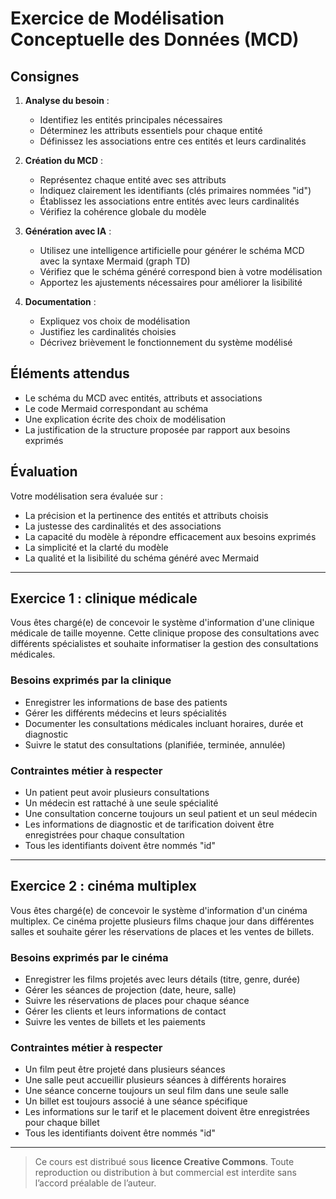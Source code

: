 # Exercice de Modélisation Conceptuelle des Données (MCD)

## Consignes
1. **Analyse du besoin** :  
   - Identifiez les entités principales nécessaires
   - Déterminez les attributs essentiels pour chaque entité
   - Définissez les associations entre ces entités et leurs cardinalités

2. **Création du MCD** :  
   - Représentez chaque entité avec ses attributs
   - Indiquez clairement les identifiants (clés primaires nommées "id")
   - Établissez les associations entre entités avec leurs cardinalités
   - Vérifiez la cohérence globale du modèle

3. **Génération avec IA** :
   - Utilisez une intelligence artificielle pour générer le schéma MCD avec la syntaxe Mermaid (graph TD)
   - Vérifiez que le schéma généré correspond bien à votre modélisation
   - Apportez les ajustements nécessaires pour améliorer la lisibilité

4. **Documentation** :  
   - Expliquez vos choix de modélisation
   - Justifiez les cardinalités choisies
   - Décrivez brièvement le fonctionnement du système modélisé


## Éléments attendus
- Le schéma du MCD avec entités, attributs et associations
- Le code Mermaid correspondant au schéma
- Une explication écrite des choix de modélisation
- La justification de la structure proposée par rapport aux besoins exprimés


## Évaluation
Votre modélisation sera évaluée sur :
- La précision et la pertinence des entités et attributs choisis
- La justesse des cardinalités et des associations
- La capacité du modèle à répondre efficacement aux besoins exprimés
- La simplicité et la clarté du modèle
- La qualité et la lisibilité du schéma généré avec Mermaid

--- 

## Exercice 1 : clinique médicale
Vous êtes chargé(e) de concevoir le système d'information d'une clinique médicale de taille moyenne. Cette clinique propose des consultations avec différents spécialistes et souhaite informatiser la gestion des consultations médicales.

### Besoins exprimés par la clinique
- Enregistrer les informations de base des patients
- Gérer les différents médecins et leurs spécialités
- Documenter les consultations médicales incluant horaires, durée et diagnostic
- Suivre le statut des consultations (planifiée, terminée, annulée)


### Contraintes métier à respecter
- Un patient peut avoir plusieurs consultations
- Un médecin est rattaché à une seule spécialité
- Une consultation concerne toujours un seul patient et un seul médecin
- Les informations de diagnostic et de tarification doivent être enregistrées pour chaque consultation
- Tous les identifiants doivent être nommés "id"


---

## Exercice 2 : cinéma multiplex
Vous êtes chargé(e) de concevoir le système d'information d'un cinéma multiplex. Ce cinéma projette plusieurs films chaque jour dans différentes salles et souhaite gérer les réservations de places et les ventes de billets.

### Besoins exprimés par le cinéma
- Enregistrer les films projetés avec leurs détails (titre, genre, durée)
- Gérer les séances de projection (date, heure, salle)
- Suivre les réservations de places pour chaque séance
- Gérer les clients et leurs informations de contact
- Suivre les ventes de billets et les paiements

### Contraintes métier à respecter
- Un film peut être projeté dans plusieurs séances
- Une salle peut accueillir plusieurs séances à différents horaires
- Une séance concerne toujours un seul film dans une seule salle
- Un billet est toujours associé à une séance spécifique
- Les informations sur le tarif et le placement doivent être enregistrées pour chaque billet
- Tous les identifiants doivent être nommés "id"

---
> Ce cours est distribué sous **licence Creative Commons**. Toute reproduction ou distribution à but commercial est interdite sans l’accord préalable de l’auteur.
